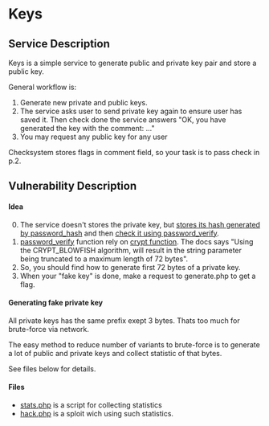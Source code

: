 # Keys
## Service Description
Keys is a simple service to generate public and private key pair and store a public key.

General workflow is:

1. Generate new private and public keys.
2. The service asks user to send private key again to ensure user has saved it. Then check done the service answers "OK, you have generated the key with the comment: ..."
3. You may request any public key for any user

Checksystem stores flags in comment field, so your task is to pass check in p.2.

## Vulnerability Description
#### Idea

0. The service doesn't stores the private key, but [stores its hash generated by password_hash](https://github.com/HITB-CyberWeek/hitbsecconf-ctf-2023/blob/dff4d7af44659cc319f488bea8cb60d4432bed81/services/keys/keys/generate.php#L39) and then [check it using password_verify](https://github.com/HITB-CyberWeek/hitbsecconf-ctf-2023/blob/dff4d7af44659cc319f488bea8cb60d4432bed81/services/keys/keys/check.php#L37).
1. [password_verify](https://www.php.net/manual/en/function.password-verify.php) function rely on [crypt function](https://www.php.net/manual/en/function.crypt.php). The docs says "Using the CRYPT_BLOWFISH algorithm, will result in the string parameter being truncated to a maximum length of 72 bytes".
2. So, you should find how to generate first 72 bytes of a private key.
3. When your "fake key" is done, make a request to generate.php to get a flag.

#### Generating fake private key

All private keys has the same prefix exept 3 bytes. Thats too much for brute-force via network.

The easy method to reduce number of variants to brute-force is to generate a lot of public and private keys and collect statistic of that bytes.

See files below for details.

#### Files

* [stats.php](https://github.com/HITB-CyberWeek/hitbsecconf-ctf-2023/blob/2e09796a16ab3849e84f9f8a713020959db8924e/sploits/keys/proof_of_concept/stats.php) is a script for collecting statistics
* [hack.php](https://github.com/HITB-CyberWeek/hitbsecconf-ctf-2023/blob/2e09796a16ab3849e84f9f8a713020959db8924e/sploits/keys/hack.php) is a sploit wich using such statistics.
